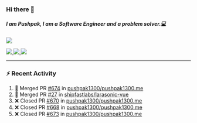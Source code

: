 ### Hi there 👋

##### I am Pushpak, I am a Software Engineer and a problem solver.💻

<a href='https://twitter.com/pushpak1300'><a href="https://pushpak1300.me/" target="_blank">
  <img src="https://img.shields.io/badge/website-%23E34F26.svg?&style=for-the-badge" />
</a> 
 
 <a href="https://twitter.com/pushpak1300" target="_blank">
  <img src="https://img.shields.io/badge/twitter-%231DA1F2.svg?&style=for-the-badge&logo=twitter&logoColor=white" />
</a> 

<a href="https://www.linkedin.com/in/pushpak-c-286b17b1/" target="_blank">
  <img src="https://img.shields.io/badge/linkedin-%230077B5.svg?&style=for-the-badge&logo=linkedin&logoColor=white" />
</a> 

<a href="https://dev.to/pushpak1300/" target="_blank">
  <img src="http://img.shields.io/badge/dev.to-gray?style=for-the-badge&logo=dev.to&?logoColor=white?logoWidth=100?label=" />
</a> 


</p>

---

### ⚡ Recent Activity

<!--START_SECTION:activity-->
1. 🎉 Merged PR [#674](https://github.com/pushpak1300/pushpak1300.me/pull/674) in [pushpak1300/pushpak1300.me](https://github.com/pushpak1300/pushpak1300.me)
2. 🎉 Merged PR [#27](https://github.com/shipfastlabs/larasonic-vue/pull/27) in [shipfastlabs/larasonic-vue](https://github.com/shipfastlabs/larasonic-vue)
3. ❌ Closed PR [#670](https://github.com/pushpak1300/pushpak1300.me/pull/670) in [pushpak1300/pushpak1300.me](https://github.com/pushpak1300/pushpak1300.me)
4. ❌ Closed PR [#668](https://github.com/pushpak1300/pushpak1300.me/pull/668) in [pushpak1300/pushpak1300.me](https://github.com/pushpak1300/pushpak1300.me)
5. ❌ Closed PR [#673](https://github.com/pushpak1300/pushpak1300.me/pull/673) in [pushpak1300/pushpak1300.me](https://github.com/pushpak1300/pushpak1300.me)
<!--END_SECTION:activity-->
